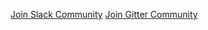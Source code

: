 [Join Slack Community](https://app.slack.com/client/T0119U29C7J/C0119U29U9W?cdn_fallback=2)
[Join Gitter Community](https://gitter.im/Open-Connect-Kenya/community)
